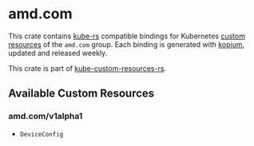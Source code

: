<!--
SPDX-FileCopyrightText: The kube-custom-resources-rs Authors
SPDX-License-Identifier: 0BSD
 -->

# amd.com

This crate contains [kube-rs](https://kube.rs/) compatible bindings for Kubernetes [custom resources](https://kubernetes.io/docs/tasks/extend-kubernetes/custom-resources/custom-resource-definitions/) of the `amd.com` group. Each binding is generated with [kopium](https://github.com/kube-rs/kopium), updated and released weekly.

This crate is part of [kube-custom-resources-rs](https://github.com/metio/kube-custom-resources-rs).

## Available Custom Resources

### amd.com/v1alpha1
- `DeviceConfig`
